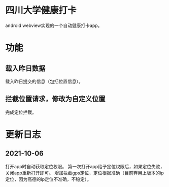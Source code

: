# 四川大学健康打卡
android webview实现的一个自动健康打卡app。

# 功能
## 载入昨日数据
载入昨日提交的信息（包括位置信息）。
## 拦截位置请求，修改为自定义位置
完成定位拦截。

# 更新日志
## 2021-10-06
打开app时自动获取定位权限。
第一次打开app给予定位权限后，如果定位失败，关闭app重新打开即可。
增加拦截gps定位，定位根据准确（目前弃用上版本的ip定位，因为高德的ip定位不准确，不稳定）。